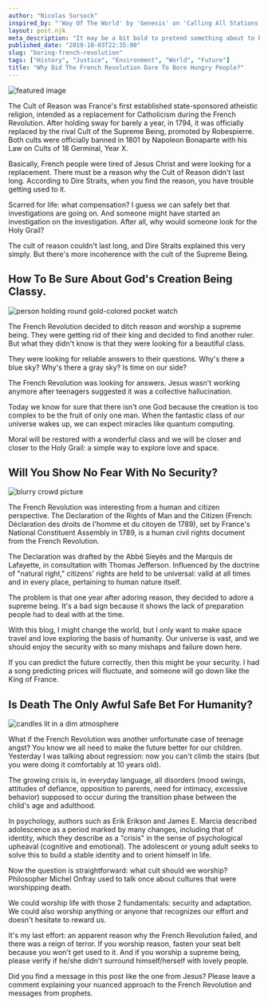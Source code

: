 ```yaml
---
author: "Nicolas Sursock"
inspired_by: "'Way Of The World' by 'Genesis' on 'Calling All Stations'"
layout: post.njk
meta_description: "It may be a bit bold to pretend something about to bring justice and freedom can be boring. But most revolutions end up in self-destruction."
published_date: "2019-10-03T22:35:00"
slug: "boring-french-revolution"
tags: ["History", "Justice", "Environment", "World", "Future"]
title: "Why Did The French Revolution Dare To Bore Hungry People?"
---
```


![featured image](https://images.unsplash.com/photo-1457068142711-28285ba9ca17?ixlib=rb-4.0.3&ixid=MnwxMjA3fDB8MHxwaG90by1wYWdlfHx8fGVufDB8fHx8&auto=format&fit=crop)

The Cult of Reason was France's first established state-sponsored atheistic religion, intended as a replacement for Catholicism during the French Revolution. After holding sway for barely a year, in 1794, it was officially replaced by the rival Cult of the Supreme Being, promoted by Robespierre. Both cults were officially banned in 1801 by Napoleon Bonaparte with his Law on Cults of 18 Germinal, Year X.

Basically, French people were tired of Jesus Christ and were looking for a replacement. There must be a reason why the Cult of Reason didn't last long. According to Dire Straits, when you find the reason, you have trouble getting used to it.

Scarred for life: what compensation? I guess we can safely bet that investigations are going on. And someone might have started an investigation on the investigation. After all, why would someone look for the Holy Grail?

The cult of reason couldn't last long, and Dire Straits explained this very simply. But there's more incoherence with the cult of the Supreme Being.

## How To Be Sure About God's Creation Being Classy.

![person holding round gold-colored pocket watch](https://images.unsplash.com/photo-1523645648799-d4fdcf6b5d4f?ixlib=rb-4.0.3&ixid=MnwxMjA3fDB8MHxwaG90by1wYWdlfHx8fGVufDB8fHx8&auto=format&fit=crop&q=80&w=800&h=600)

The French Revolution decided to ditch reason and worship a supreme being. They were getting rid of their king and decided to find another ruler. But what they didn't know is that they were looking for a beautiful class.

They were looking for reliable answers to their questions. Why's there a blue sky? Why's there a gray sky? Is time on our side?

The French Revolution was looking for answers. Jesus wasn't working anymore after teenagers suggested it was a collective hallucination.

Today we know for sure that there isn't one God because the creation is too complex to be the fruit of only one man. When the fantastic class of our universe wakes up, we can expect miracles like quantum computing.

Moral will be restored with a wonderful class and we will be closer and closer to the Holy Grail: a simple way to explore love and space.

## Will You Show No Fear With No Security?

![blurry crowd picture](https://images.unsplash.com/photo-1542107362-914757b935e1?ixlib=rb-4.0.3&ixid=MnwxMjA3fDB8MHxwaG90by1wYWdlfHx8fGVufDB8fHx8&auto=format&fit=crop&q=80&w=800&h=600)

The French Revolution was interesting from a human and citizen perspective. The Declaration of the Rights of Man and the Citizen (French: Déclaration des droits de l'homme et du citoyen de 1789), set by France's National Constituent Assembly in 1789, is a human civil rights document from the French Revolution.

The Declaration was drafted by the Abbé Sieyès and the Marquis de Lafayette, in consultation with Thomas Jefferson. Influenced by the doctrine of "natural right," citizens' rights are held to be universal: valid at all times and in every place, pertaining to human nature itself.

The problem is that one year after adoring reason, they decided to adore a supreme being. It's a bad sign because it shows the lack of preparation people had to deal with at the time.

With this blog, I might change the world, but I only want to make space travel and love exploring the basis of humanity. Our universe is vast, and we should enjoy the security with so many mishaps and failure down here.

If you can predict the future correctly, then this might be your security. I had a song predicting prices will fluctuate, and someone will go down like the King of France.

## Is Death The Only Awful Safe Bet For Humanity?

![candles lit in a dim atmosphere](https://images.unsplash.com/photo-1640520813040-b0d23ec11ec6?ixlib=rb-4.0.3&ixid=MnwxMjA3fDB8MHxwaG90by1wYWdlfHx8fGVufDB8fHx8&auto=format&fit=crop&q=80&w=800&h=600)

What if the French Revolution was another unfortunate case of teenage angst? You know we all need to make the future better for our children. Yesterday I was talking about regression: now you can't climb the stairs (but you were doing it comfortably at 10 years old).

The growing crisis is, in everyday language, all disorders (mood swings, attitudes of defiance, opposition to parents, need for intimacy, excessive behavior) supposed to occur during the transition phase between the child's age and adulthood.

In psychology, authors such as Erik Erikson and James E. Marcia described adolescence as a period marked by many changes, including that of identity, which they describe as a "crisis" in the sense of psychological upheaval (cognitive and emotional). The adolescent or young adult seeks to solve this to build a stable identity and to orient himself in life.

Now the question is straightforward: what cult should we worship? Philosopher Michel Onfray used to talk once about cultures that were worshipping death.

We could worship life with those 2 fundamentals: security and adaptation. We could also worship anything or anyone that recognizes our effort and doesn't hesitate to reward us.

It's my last effort: an apparent reason why the French Revolution failed, and there was a reign of terror. If you worship reason, fasten your seat belt because you won't get used to it. And if you worship a supreme being, please verify if he/she didn't surround himself/herself with lovely people.

Did you find a message in this post like the one from Jesus? Please leave a comment explaining your nuanced approach to the French Revolution and messages from prophets. 